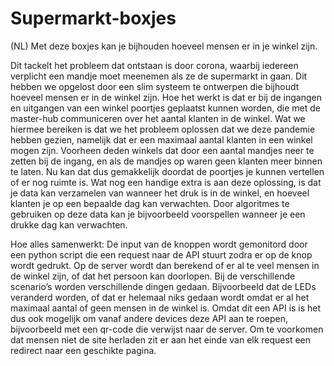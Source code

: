 # Supermarkt-boxjes
(NL) Met deze boxjes kan je bijhouden hoeveel mensen er in je winkel zijn.

Dit tackelt het probleem dat ontstaan is door corona, waarbij iedereen verplicht een mandje moet meenemen als ze de supermarkt in gaan. Dit hebben we opgelost door een slim systeem te ontwerpen die bijhoudt hoeveel mensen er in de winkel zijn. Hoe het werkt is dat er bij de ingangen en uitgangen van een winkel poortjes geplaatst kunnen worden, die met de master-hub communiceren over het aantal klanten in de winkel. Wat we hiermee bereiken is dat we het probleem oplossen dat we deze pandemie hebben gezien, namelijk dat er een maximaal aantal klanten in een winkel mogen zijn. Voorheen deden winkels dat door een aantal mandjes neer te zetten bij de ingang, en als de mandjes op waren geen klanten meer binnen te laten. Nu kan dat dus gemakkelijk doordat de poortjes je kunnen vertellen of er nog ruimte is. Wat nog een handige extra is aan deze oplossing, is dat je data kan verzamelen van wanneer het druk is in de winkel, en hoeveel klanten je op een bepaalde dag kan verwachten. Door algoritmes te gebruiken op deze data kan je bijvoorbeeld voorspellen wanneer je een drukke dag kan verwachten.

Hoe alles samenwerkt:
De input van de knoppen wordt gemonitord door een python script die een request naar de API stuurt zodra er op de knop wordt gedrukt. Op de server wordt dan berekend of er al te veel mensen in de winkel zijn, of dat het persoon kan doorlopen. Bij de verschillende scenario’s worden verschillende dingen gedaan. Bijvoorbeeld dat de LEDs veranderd worden, of dat er helemaal niks gedaan wordt omdat er al het maximaal aantal of geen mensen in de winkel is. Omdat dit een API is is het dus ook mogelijk om vanaf andere devices deze API aan te roepen, bijvoorbeeld met een qr-code die verwijst naar de server. Om te voorkomen dat mensen niet de site herladen zit er aan het einde van elk request een redirect naar een geschikte pagina.

